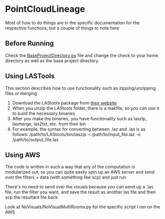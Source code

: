 # PointCloudLineage

Most of how to do things are in the specific documentation for the respective functions, but a couple of things to note here

## **Before Running**
Check the [BaseProjectDirectory.py](BaseProjectDirectory.py) file and change the check to your home directory
as well as the base project directory.

## Using LASTools
This section describes how to use functionality such as zipping/unzipping files or merging
1. Download the LAStools package from [their website](https://rapidlasso.com/lastools/)
2. When you unzip the LAStools folder, there is a makfile, so you can use it to build the necessary binaries
3. After you make the binaries, you have funcitonality such as laszip, lasmerge, las2txt, etc. from their bin
4. For example, the syntax for converting between .laz and .las is as follows:
    /path/to/LAStools/bin/laszip -i /path/to/input_file.laz -o /path/to/output_file.las


## Using AWS
The code is written in such a way that any of the computation is modularized out, so you can quite easily spin up
an AWS server and send over the filters + data (with something like scp) and just run

There's no need to send over the visuals because you can send up a .las file, run the filter you want, and save the result
as another las file and then scp the resultant file back

Look at NoVisuals/NoVisualMultiRooms.py for the specific script I ran on the AWS

